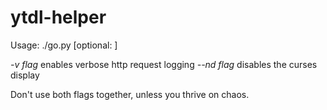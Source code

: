 # ytdl-helper

Usage: ./go.py [optional: <A PORT NUMBER>]

*-v flag* enables verbose http request logging
*--nd flag* disables the curses display

Don't use both flags together, unless you thrive on chaos.
